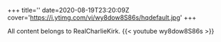 +++
title=''
date=2020-08-19T23:20:09Z
cover='https://i.ytimg.com/vi/wy8dow8S86s/hqdefault.jpg'
+++

All content belongs to RealCharlieKirk.
{{< youtube wy8dow8S86s >}}
